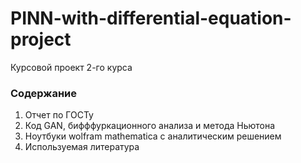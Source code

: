 # PINN-with-differential-equation-project

Курсовой проект 2-го курса 

### Содержание 
1) Отчет по ГОСТу
2) Код GAN, бифффуркационного анализа и метода Ньютона 
3) Ноутбуки wolfram mathematica с аналитическим решением 
4) Используемая литература
